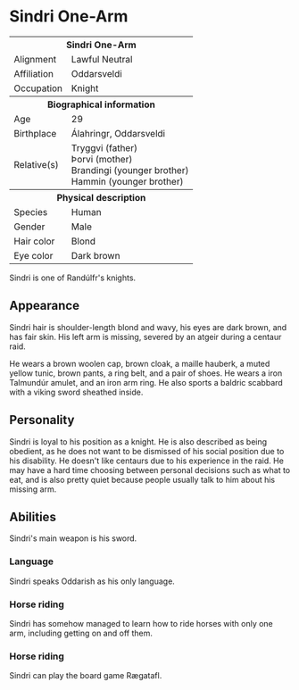 # Sindri One-Arm

<table><tbody>
	<tr> <th colspan=2>Sindri One-Arm</th> </tr>
	<tr> <td>Alignment</td> <td>Lawful Neutral</td> </tr>
	<tr> <td>Affiliation</td> <td>Oddarsveldi</td> </tr>
	<tr> <td>Occupation</td> <td>Knight</td> </tr>
	<tr> <th colspan=2>Biographical information</th> </tr>
	<tr> <td>Age</td> <td>29</td> </tr>
	<tr> <td>Birthplace</td> <td>Álahringr, Oddarsveldi</td> </tr>
	<tr> <td>Relative(s)</td> <td>Tryggvi (father)<br>Þorvi (mother)<br>Brandingi (younger brother)<br>Hammin (younger brother)</td> </tr>
	<tr> <th colspan=2>Physical description</th> </tr>
	<tr> <td>Species</td> <td>Human</td> </tr>
	<tr> <td>Gender</td> <td>Male</td> </tr>
	<tr> <td>Hair color</td> <td>Blond</td> </tr>
	<tr> <td>Eye color</td> <td>Dark brown</td> </tr>
</tbody></table>

Sindri is one of Randúlfr's knights.

## Appearance
Sindri hair is shoulder-length blond and wavy, his eyes are dark brown, and has fair skin. His left arm is missing, severed by an atgeir during a centaur raid.

He wears a brown woolen cap, brown cloak, a maille hauberk, a muted yellow tunic, brown pants, a ring belt, and a pair of shoes. He wears a iron Talmundúr amulet, and an iron arm ring. He also sports a baldric scabbard with a viking sword sheathed inside. 

## Personality
Sindri is loyal to his position as a knight. He is also described as being obedient, as he does not want to be dismissed of his social position due to his disability. He doesn't like centaurs due to his experience in the raid. He may have a hard time choosing between personal decisions such as what to eat, and is also pretty quiet because people usually talk to him about his missing arm.

## Abilities
Sindri's main weapon is his sword.

### Language
Sindri speaks Oddarish as his only language.

### Horse riding
Sindri has somehow managed to learn how to ride horses with only one arm, including getting on and off them.

### Horse riding
Sindri can play the board game Rægatafl.
